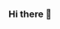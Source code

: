 ### Hi there 👋

<!--
**ChrisChan8551/ChrisChan8551** is a ✨ _special_ ✨ repository because its `README.md` (this file) appears on your GitHub profile.

- 🔭 I’m currently working on AWS, Docker
- 🌱 I’m currently learning AWS, Docker
- 👯 I’m looking to collaborate on 
- 🤔 I’m looking for help with ...
- 💬 Ask me about anything
- 📫 How to reach me: chrischan8551@gmail.com

